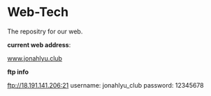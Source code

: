 # Web-Tech

The repositry for our web.


**current web address**:

www.jonahlyu.club

**ftp info**

ftp://18.191.141.206:21
username: jonahlyu_club
password: 12345678
